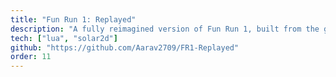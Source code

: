 ```yaml
---
title: "Fun Run 1: Replayed"
description: "A fully reimagined version of Fun Run 1, built from the ground up in Solar2D. Brings back the chaotic fun of the original with modern enhancements, rewritten mechanics, and online multiplayer capabilities."
tech: ["lua", "solar2d"]
github: "https://github.com/Aarav2709/FR1-Replayed"
order: 11
---
```

